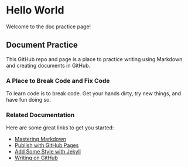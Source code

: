 Hello World
===========
Welcome to the doc practice page!


## Document Practice
This GitHub repo and page is a place to practice writing using Markdown and creating documents in GitHub.

### A Place to Break Code and Fix Code
To learn code is to break code. Get your hands dirty, try new things, and have fun doing so.

### Related Documentation
Here are some great links to get you started:
* [Mastering Markdown](https://guides.github.com/features/mastering-markdown/)
* [Publish with GitHub Pages](https://github.blog/2016-08-22-publish-your-project-documentation-with-github-pages/)
* [Add Some Style with Jekyll](https://help.github.com/en/articles/adding-a-jekyll-theme-to-your-github-pages-site-with-the-jekyll-theme-chooser)
* [Writing on GitHub](https://help.github.com/en/categories/writing-on-github)
